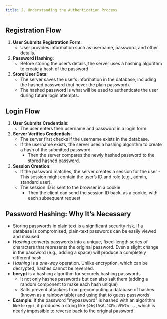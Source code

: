 ```yaml
---
title: 2. Understanding the Authentication Process
---
```


## Registration Flow
1. **User Submits Registration Form**:
    - User provides information such as username, password, and other details.
2. **Password Hashing**:
    - Before storing the user’s details, the server uses a hashing algorithm to create a hash of the password
3. **Store User Data**:
    - The server saves the user’s information in the database, including the hashed password (but never the plain password).
    - The hashed password is what will be used to authenticate the user during future login attempts.

## Login Flow
1. **User Submits Credentials**:
    - The user enters their username and password in a login form.
2. **Server Verifies Credentials**:
    - The server first checks if the username exists in the database.
    - If the username exists, the server uses a hashing algorithm to create a hash of the submitted password
      - Then the server compares the newly hashed password to the stored hashed password.
3. **Session Creation**:
    - If the password matches, the server creates a session for the user
      -This session might contain the user’s ID and role (e.g., admin, standard user).
    - The session ID is sent to the browser in a cookie
      - Then the client can send the session ID back, as a cookie, with each subsequent request

## Password Hashing: Why It’s Necessary
- Storing passwords in plain text is a significant security risk. If a database is compromised, plain-text passwords can be easily viewed and misused.
- *Hashing* converts passwords into a unique, fixed-length series of characters that represents the original password. Even a slight change in the password (e.g., adding a space) will produce a completely different hash.
- *Hashing* is a *one-way* operation. Unlike encryption, which can be decrypted, hashes cannot be reversed.
- **bcrypt** is a hashing algorithm for securely hashing passwords
  - It not only hashes passwords but can also salt them (adding a random component to make each hash unique)
  - Salts prevent attackers from precomputing a database of hashes (known as a rainbow table) and using that to guess passwords
- **Example**: If the password "mypassword" is hashed with an algorithm like `bcrypt`, it produces a string like `$2b$10$6.JXEk.VFW7n...`, which is nearly impossible to reverse back to the original password.

